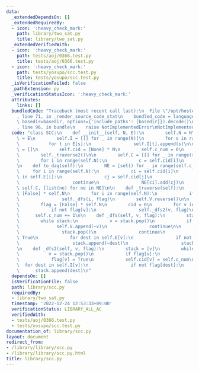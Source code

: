 ```yaml
---
data:
  _extendedDependsOn: []
  _extendedRequiredBy:
  - icon: ':heavy_check_mark:'
    path: library/two_sat.py
    title: library/two_sat.py
  _extendedVerifiedWith:
  - icon: ':heavy_check_mark:'
    path: tests/aoj/0366.test.py
    title: tests/aoj/0366.test.py
  - icon: ':heavy_check_mark:'
    path: tests/yosupo/scc.test.py
    title: tests/yosupo/scc.test.py
  _isVerificationFailed: false
  _pathExtension: py
  _verificationStatusIcon: ':heavy_check_mark:'
  attributes:
    links: []
  bundledCode: "Traceback (most recent call last):\n  File \"/opt/hostedtoolcache/PyPy/3.7.13/x64/site-packages/onlinejudge_verify/documentation/build.py\"\
    , line 71, in _render_source_code_stat\n    bundled_code = language.bundle(stat.path,\
    \ basedir=basedir, options={'include_paths': [basedir]}).decode()\n  File \"/opt/hostedtoolcache/PyPy/3.7.13/x64/site-packages/onlinejudge_verify/languages/python.py\"\
    , line 96, in bundle\n    raise NotImplementedError\nNotImplementedError\n"
  code: "class SCC:\n    def __init__(self, N, E):\n        self.N = N\n        self.E\
    \ = E\n        self.I = [[] for _ in range(N)]\n        for s in range(N):\n \
    \           for t in E[s]:\n                self.I[t].append(s)\n\n        self.V\
    \ = []\n        self.cid = [None] * N\n        self.c_num = 0\n        self._traverse()\n\
    \        self._traverse2()\n\n        self.C = [[] for _ in range(self.c_num)]\n\
    \        for i in range(self.N):\n            c = self.cid[i]\n            self.C[c].append(i)\n\
    \n    def to_dag(self):\n        NE = [set() for _ in range(self.c_num)]\n   \
    \     for i in range(self.N):\n            ci = self.cid[i]\n            for j\
    \ in self.E[i]:\n                cj = self.cid[j]\n                if ci == cj:\n\
    \                    continue\n                NE[ci].add(cj)\n        return\
    \ self.C, [list(ne) for ne in NE]\n\n    def _traverse(self):\n        flag =\
    \ [False] * self.N\n        for i in range(self.N):\n            if not flag[i]:\n\
    \                self._dfs(i, flag)\n        self.V.reverse()\n\n    def _traverse2(self):\n\
    \        flag = [False] * self.N\n        cid = 0\n        for v in self.V:\n\
    \            if not flag[v]:\n                self._dfs2(v, flag)\n          \
    \      self.c_num += 1\n\n    def _dfs(self, v, flag):\n        stack = [~v, v]\n\
    \        while stack:\n            v = stack.pop()\n            if v < 0:\n  \
    \              self.V.append(~v)\n                continue\n\n            if flag[v]:\n\
    \                stack.pop()\n                continue\n            flag[v] =\
    \ True\n            for dest in self.E[v]:\n                if not flag[dest]:\n\
    \                    stack.append(~dest)\n                    stack.append(dest)\n\
    \n    def _dfs2(self, v, flag):\n        stack = [v]\n        while stack:\n \
    \           v = stack.pop()\n            if flag[v]:\n                continue\n\
    \            flag[v] = True\n            self.cid[v] = self.c_num\n          \
    \  for dest in self.I[v]:\n                if not flag[dest]:\n              \
    \      stack.append(dest)\n"
  dependsOn: []
  isVerificationFile: false
  path: library/scc.py
  requiredBy:
  - library/two_sat.py
  timestamp: '2022-12-24 12:53:33+09:00'
  verificationStatus: LIBRARY_ALL_AC
  verifiedWith:
  - tests/aoj/0366.test.py
  - tests/yosupo/scc.test.py
documentation_of: library/scc.py
layout: document
redirect_from:
- /library/library/scc.py
- /library/library/scc.py.html
title: library/scc.py
---
```

